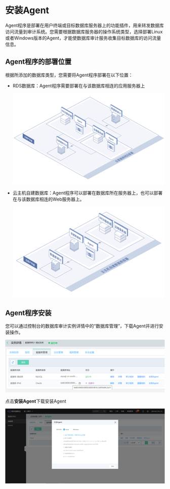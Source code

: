 # 安装Agent

Agent程序是部署在用户终端或目标数据库服务器上的功能插件，用来转发数据库访问流量到审计系统。您需要根据数据库服务器的操作系统类型，选择部署Linux或者Windows版本的Agent，才能使数据库审计服务收集目标数据库的访问流量信息。

## Agent程序的部署位置

根据所添加的数据库类型，您需要将Agent程序部署在以下位置：

- RDS数据库：Agent程序需要部署在与该数据库相连的应用服务器上

  ![云数据库RDS部署](/image/Database-Audit/云数据库RDS部署.png)

- 云主机自建数据库：Agent程序可以部署在数据库所在服务器上，也可以部署在与该数据库相连的Web服务器上。

  ![云主机自建数据库部署](/image/Database-Audit/云主机自建数据库部署.png)

## Agent程序安装

  您可以通过控制台的数据库审计实例详情中的“数据库管理”，下载Agent并进行安装操作。

  ![数据库管理](/image/Database-Audit/数据库管理.png)

  点击**安装Agent**下载安装Agent

  ![安装Agent](/image/Database-Audit/安装Agent.png)